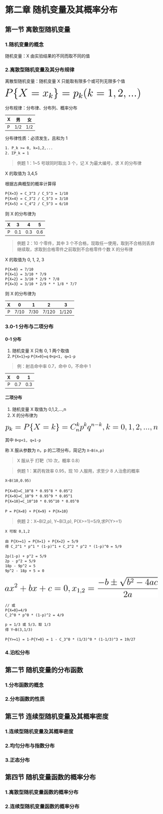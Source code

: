 # 第二章 随机变量及其概率分布

## 第一节 离散型随机变量

### 1.随机变量的概念

随机变量：X 由实验结果的不同而取不同的值

### 2.离散型随机变量及其分布规律

离散型随机变量：随机变量 X 只能取有限多个或可列无限多个值

![P\{X=x_k\}=p_k(k=1,2,...)](../img/X2120102.04183.02.01.svg)

分布规律：分布律、分布列、概率分布

| X | 男 | 女
| --| -- | --
| P | 1/2 | 1/2

分布律性质：必须发生，且和为 1

```latex
1. P_k >= 0, k=1,2,...
2. ΣP_k = 1
```

> 例题 1：1~5 号球同时取出 3 个，记 X 为最大编号，求 X 的分布律

X 的取值为 3,4,5

根据古典概型的概率计算得

```latex
P{X=3} = C_3^3 / C_5^3 = 1/10
P{X=4} = C_3^2 / C_5^3 = 3/10
P{X=5} = C_4^2 / C_5^3 = 6/10
```

则 X 的分布律为

| X | 3 | 4 | 5 |
| :--: | :--: | :--: | :--: |
| P | 0.1 | 0.3 | 0.6 |

> 例题 2：10 个零件，其中 3 个不合格，现取任一使用，取到不合格则丢弃继续取，求取到合格零件之前取到不合格零件个数 X 的分布律

X 的取值为 0, 1, 2, 3

```
P{X=0} = 7/10
P{X=1} = 3/10 * 7/9
P{X=2} = 3/10 * 2/9 * 7/8
P{X=3} = 3/10 * 2/9 * * 1/8 * 7/7
```

则 X 的分布律为

| X | 0 | 1 | 2 | 3 |
| :--: | :--: | :--: | :--: | :--: |
| P | 7/10 | 7/30 | 7/120 | 1/120 |

### 3.0-1 分布与二项分布

#### 0-1 分布

1. 随机变量 X 只有 0, 1 两个取值
2. `P{X=1}=p` `P{X=0}=q` `0<p<1, q=1-p`

> 例：射击命中率 0.7，命中 0，不命中 1

| X | 0 | 1 |
| :--: |  :--: |  :--: |
| P | 0.7 | 0.3 |

#### 二项分布

1. 随机变量 X 取值为 0,1,2,...,n
2. X 的分布律为

![p_k=P\{X=k\}=C_n^kp^kq^{n-k},k=0,1,2,...,n](../img/X2120102.04183.02.02.svg)

其中 `0<p<1, q=1-p`

称 X 服从参数为 n，p 的二项分布，简记为 `X~B(n,p)`

> X 服从于 打靶（10 次，概率 0.8）

> 例题 1：某药有效率 0.95，现 10 人服用，求至少 8 人治愈的概率

```latex
X~B(10,0.95)

P{X=8}=C_10^8 * 0.95^8 * 0.05^2
P{X=9}=C_10^9 * 0.95^9 * 0.05^1
P{X=10}=C_10^10 * 0.95^10 * 0.05^0

P = P{X=8} + P{X=9} + P{X=10}
```

> 例题 2：X~B(2,p), Y~B(3,p), P{X>=1}=5/9,求P{Y>=1}

```
X 可取 0,1,2

由 P{X>=1} = P{X=1} + P{X=2} = 5/9
得 C_2^1 * p^1 * (1-p)^1 + C_2^2 * p^2 * (1-p)^0 = 5/9

2p(1-p) + p^2 = 5/9
2p - p^2 = 5/9
18p - 9p^2 = 5
9p^2 - 18p + 5 = 0
```

![ax^2 + bx + c = 0, x_{1,2}=\frac{-b\pm \sqrt{b^2-4ac}}{2a}](../img/X2120102.04183.02.03.svg)

```
// 或
P{X=0}=4/9
C_2^0 * p^0 * (1-p)^2 = 4/9
```

```
p = 1/3 或 5/3，取 1/3
得 Y~B(3,1/3)

P{Y>=1} = 1-P{Y=0} = 1 - C_3^0 * (1/3)^0 * (1-1/3)^3 = 19/27
```

### 4.泊松分布





## 第二节 随机变量的分布函数

### 1.分布函数的概念

### 2.分布函数的性质

## 第三节 连续型随机变量及其概率密度

### 1.连续型随机变量及其概率密度

### 2.均匀分布与指数分布

### 3.正态分布

## 第四节 随机变量函数的概率分布

### 1.离散型随机变量函数的概率分布

### 2.连续型随机变量函数的概率分布

